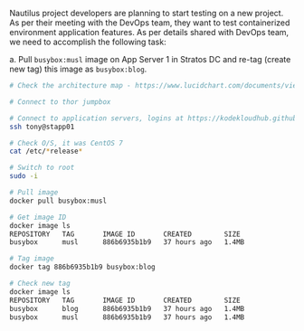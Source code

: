 Nautilus project developers are planning to start testing on a new project. As per their meeting with the DevOps team, they want to test containerized environment application features. As per details shared with DevOps team, we need to accomplish the following task:

a. Pull `busybox:musl` image on App Server 1 in Stratos DC and re-tag (create new tag) this image as `busybox:blog`.


```bash
# Check the architecture map - https://www.lucidchart.com/documents/view/58e22de2-c446-4b49-ae0f-db79a3318e97/0_0

# Connect to thor jumpbox

# Connect to application servers, logins at https://kodekloudhub.github.io/kodekloud-engineer/docs/projects/nautilus
ssh tony@stapp01

# Check O/S, it was CentOS 7
cat /etc/*release*

# Switch to root
sudo -i

# Pull image
docker pull busybox:musl

# Get image ID
docker image ls
REPOSITORY   TAG       IMAGE ID       CREATED        SIZE
busybox      musl      886b6935b1b9   37 hours ago   1.4MB

# Tag image
docker tag 886b6935b1b9 busybox:blog

# Check new tag
docker image ls
REPOSITORY   TAG       IMAGE ID       CREATED        SIZE
busybox      blog      886b6935b1b9   37 hours ago   1.4MB
busybox      musl      886b6935b1b9   37 hours ago   1.4MB

```